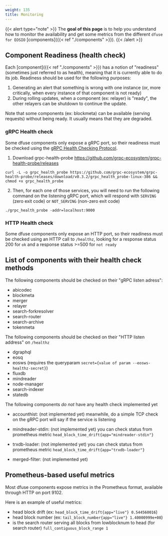 ```yaml
---
weight: 135
title: Monitoring
---
```


{{< alert type="note" >}}
The **goal of this page** is to help you understand how to monitor the availability and get some metrics from the different `dfuse for EOSIO` [components]({{< ref "./components" >}}).
{{< /alert >}}



## Component Readiness (health check)

Each [component]({{< ref "./components" >}}) has a notion of "readiness" (sometimes just referred to as health), meaning that it is currently able to do its job. Readiness should be used for the following purposes:

1. Generating an alert that something is wrong with one instance (or, more critically, when every instance of that component is not ready)
2. During rolling updates, when a component (ex: relayer) is "ready", the other relayers can be shutdown to continue the update.

Note that some components (ex: blockmeta) can be available (serving requests) without being ready. It usually means that they are degraded.

### gRPC Health check

Some dfuse components only expose a gRPC port, so their readiness must be checked using the [gRPC Health Checking Protocol](https://github.com/grpc/grpc/blob/master/doc/health-checking.md). 

1. Download grpc-health-probe https://github.com/grpc-ecosystem/grpc-health-probe/releases

```
curl -L -o grpc_health_probe https://github.com/grpc-ecosystem/grpc-health-probe/releases/download/v0.3.2/grpc_health_probe-linux-386 && chmod +x grpc_health_probe
```

2. Then, for each one of those services, you will need to run the following command on the listening gRPC port, which will respond with `SERVING` (zero exit code) or `NOT_SERVING` (non-zero exit code)

```
./grpc_health_probe -addr=localhost:9000
```

### HTTP Health check

Some dfuse components  only expose an HTTP port, so their readiness must be checked using an HTTP call to `/healthz`, looking for a response status 200 for `ok` and a response status >=500 for `not ready`

## List of components with their health check methods

The following components should be checked on their "gRPC listen adress":

* abicodec
* blockmeta
* merger
* relayer
* search-forkresolver
* search-router
* search-archive
* tokenmeta

The following components should be checked on their "HTTP listen address" on `/healthz`

* dgraphql
* eosq
* eosws (requires the queryparam `secret={value of param --eosws-healthz-secret}`)
* fluxdb
* mindreader
* node-manager
* search-indexer
* statedb


The following components *do not* have any health check implemented yet

* accounthist: (not implemented yet) meanwhile, do a simple TCP check on the gRPC port will say if the service is listening
* mindreader-stdin: (not implemented yet) you can check status from prometheus metric `head_block_time_drift{app="mindreader-stdin"}`
* trxdb-loader: (not implemented yet) you can check status from prometheus metric `head_block_time_drift{app="trxdb-loader"}`

* merged-filter: (not implemented yet)

## Prometheus-based useful metrics

Most dfuse components expose metrics in the Prometheus format, available through HTTP on port 9102.

Here is an example of useful metrics:

* head block drift (ex: `head_block_time_drift{app="live"} 0.544560016`)
* head block number (ex: `tail_block_number{app="live"} 1.40000999e+08`)
* is the search router serving all blocks from lowblocknum to head (for search router) `full_contiguous_block_range 1`


